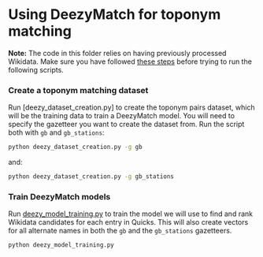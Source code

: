 # Using DeezyMatch for toponym matching

**Note:** The code in this folder relies on having previously processed Wikidata. Make sure you have followed [these steps](https://github.com/Living-with-machines/PlaceLinking/blob/master/wikidata/README.md) before trying to run the following scripts.

### Create a toponym matching dataset

Run [deezy_dataset_creation.py] to create the toponym pairs dataset, which will be the training data to train a DeezyMatch model. You will need to specify the gazetteer you want to create the dataset from. Run the script both with `gb` and `gb_stations`:
```bash
python deezy_dataset_creation.py -g gb
```
and:
```bash
python deezy_dataset_creation.py -g gb_stations
```

### Train DeezyMatch models

Run [deezy_model_training.py](https://github.com/Living-with-machines/PlaceLinking/blob/fuzzy_matching/toponym_matching/train_DMmodels.ipynb) to train the model we will use to find and rank Wikidata candidates for each entry in Quicks. This will also create vectors for all alternate names in both the `gb` and the `gb_stations` gazetteers.

```bash
python deezy_model_training.py
```